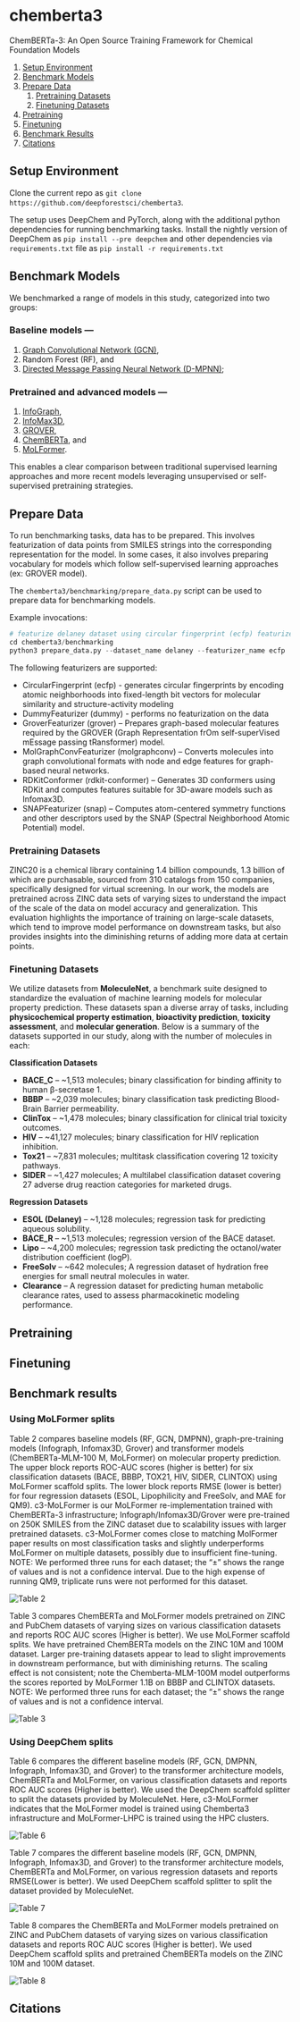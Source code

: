 # chemberta3
ChemBERTa-3: An Open Source Training Framework for Chemical Foundation Models

1. [Setup Environment](#setup-environment)
2. [Benchmark Models](#benchmark-models)
3. [Prepare Data](#prepare-data)
    1. [Pretraining Datasets](#pretraining-datasets)
    2. [Finetuning Datasets](#finetuning-datasets)
4. [Pretraining](#pretraining)
5. [Finetuning](#finetuning)
6. [Benchmark Results](#benchmark-results)
8. [Citations](#citatiobs)

## Setup Environment 

Clone the current repo as `git clone https://github.com/deepforestsci/chemberta3`.

The setup uses DeepChem and PyTorch, along with the additional python dependencies for running benchmarking tasks. Install the nightly version of DeepChem as `pip install --pre deepchem` and other dependencies via `requirements.txt` file as `pip install -r requirements.txt`

## Benchmark Models

We benchmarked a range of models in this study, categorized into two groups:

### Baseline models — 

1. [Graph Convolutional Network (GCN)](https://github.com/deepchem/deepchem/blob/master/deepchem/models/torch_models/gcn.py), 
2. Random Forest (RF), and 
3. [Directed Message Passing Neural Network (D-MPNN)](https://github.com/deepchem/deepchem/blob/master/deepchem/models/torch_models/dmpnn.py);

### Pretrained and advanced models — 

1. [InfoGraph](https://github.com/deepchem/deepchem/blob/master/deepchem/models/torch_models/infograph.py), 
2. [InfoMax3D](https://github.com/deepchem/deepchem/blob/master/deepchem/models/torch_models/gnn3d.py), 
3. [GROVER](https://github.com/deepchem/deepchem/blob/master/deepchem/models/torch_models/grover.py), 
4. [ChemBERTa](https://github.com/deepchem/deepchem/blob/master/deepchem/models/torch_models/chemberta.py), and 
5. [MoLFormer](https://github.com/deepchem/deepchem/blob/master/deepchem/models/torch_models/molformer.py).

This enables a clear comparison between traditional supervised learning approaches and more recent models leveraging unsupervised or self-supervised pretraining strategies. 

## Prepare Data

To run benchmarking tasks, data has to be prepared. This involves featurization of data points from SMILES strings into the corresponding representation for the model.
In some cases, it also involves preparing vocabulary for models which follow self-supervised learning approaches (ex: GROVER model).

The `chemberta3/benchmarking/prepare_data.py` script can be used to prepare data for benchmarking models.

Example invocations:

```py
# featurize delaney dataset using circular fingerprint (ecfp) featurizer
cd chemberta3/benchmarking
python3 prepare_data.py --dataset_name delaney --featurizer_name ecfp
```

The following featurizers are supported:
- CircularFingerprint (ecfp) - generates circular fingerprints by encoding atomic neighborhoods into fixed-length bit vectors for molecular similarity and structure-activity modeling
- DummyFeaturizer (dummy) - performs no featurization on the data 
- GroverFeaturizer (grover) – Prepares graph-based molecular features required by the GROVER (Graph Representation frOm self-superVised mEssage passing tRansformer) model.
- MolGraphConvFeaturizer (molgraphconv) – Converts molecules into graph convolutional formats with node and edge features for graph-based neural networks.
- RDKitConformer (rdkit-conformer) – Generates 3D conformers using RDKit and computes features suitable for 3D-aware models such as Infomax3D.
- SNAPFeaturizer (snap) – Computes atom-centered symmetry functions and other descriptors used by the SNAP (Spectral Neighborhood Atomic Potential) model.


### Pretraining Datasets

ZINC20 is a chemical library containing 1.4 billion compounds, 1.3 billion of which are purchasable, sourced from 310 catalogs from 150 companies, specifically designed for virtual screening.
In our work, the models are pretrained across ZINC data sets of varying sizes to understand the impact of the scale of the data on model accuracy and generalization. This evaluation highlights the importance of training on large-scale datasets, which tend to improve model performance on downstream tasks, but also provides insights into the diminishing returns of adding more data at certain points.

### Finetuning Datasets

We utilize datasets from **MoleculeNet**, a benchmark suite designed to standardize the evaluation of machine learning models for molecular property prediction. These datasets span a diverse array of tasks, including **physicochemical property estimation**, **bioactivity prediction**, **toxicity assessment**, and **molecular generation**. Below is a summary of the datasets supported in our study, along with the number of molecules in each:

**Classification Datasets**

* **BACE\_C** – \~1,513 molecules; binary classification for binding affinity to human β-secretase 1.
* **BBBP** – \~2,039 molecules; binary classification task predicting Blood-Brain Barrier permeability.
* **ClinTox** – \~1,478 molecules; binary classification for clinical trial toxicity outcomes.
* **HIV** – \~41,127 molecules; binary classification for HIV replication inhibition.
* **Tox21** – \~7,831 molecules; multitask classification covering 12 toxicity pathways.
* **SIDER** – \~1,427 molecules; A multilabel classification dataset covering 27 adverse drug reaction categories for marketed drugs.

**Regression Datasets**

* **ESOL (Delaney)** – \~1,128 molecules; regression task for predicting aqueous solubility.
* **BACE\_R** – \~1,513 molecules; regression version of the BACE dataset.
* **Lipo** – \~4,200 molecules; regression task predicting the octanol/water distribution coefficient (logP).
* **FreeSolv** – \~642 molecules; A regression dataset of hydration free energies for small neutral molecules in water.
* **Clearance** – A regression dataset for predicting human metabolic clearance rates, used to assess pharmacokinetic modeling performance.

## Pretraining


## Finetuning




## Benchmark results

### Using MoLFormer splits

Table 2 compares baseline models (RF, GCN, DMPNN), graph-pre-training models (Infograph, Infomax3D, Grover) and transformer models (ChemBERTa-MLM-100 M, MoLFormer) on molecular property prediction. The upper block reports ROC-AUC scores (higher is better) for six classification datasets (BACE, BBBP, TOX21, HIV, SIDER, CLINTOX) using MoLFormer scaffold splits. The lower block reports RMSE (lower is better) for four regression datasets (ESOL, Lipophilicity and FreeSolv, and MAE for QM9). c3-MoLFormer is our MoLFormer re-implementation trained with ChemBERTa-3 infrastructure; Infograph/Infomax3D/Grover were pre-trained on 250K SMILES from the ZINC dataset due to scalability issues with larger pretrained datasets. c3-MoLFormer comes close to matching MolFormer paper results on most classification tasks and slightly underperforms MoLFormer on multiple datasets, possibly due to insufficient fine-tuning. NOTE: We performed three runs for each dataset; the “±” shows the range of values and is not a confidence interval. Due to the high expense of running QM9, triplicate runs were not performed for this dataset.

![Table 2](./results/images/Molformer-splits-benchmark1.png)

Table 3 compares ChemBERTa and MoLFormer models pretrained on ZINC and PubChem datasets of varying sizes on various classification datasets and reports ROC AUC scores (Higher is better). We use MoLFormer scaffold splits. We have pretrained ChemBERTa models on the ZINC 10M and 100M dataset. Larger pre-training datasets appear to lead to slight improvements in downstream performance, but with diminishing returns. The scaling effect is not consistent; note the Chemberta-MLM-100M model outperforms the scores reported by MoLFormer 1.1B on BBBP and CLINTOX datasets. NOTE: We performed three runs for each dataset; the “±” shows the range of values and is not a confidence interval.

![Table 3](./results/images/Molformer-splits-benchmark2.png)


### Using DeepChem splits

Table 6 compares the different baseline models (RF, GCN, DMPNN, Infograph, Infomax3D, and Grover) to the transformer architecture models, ChemBERTa and MoLFormer, on various classification datasets and reports ROC AUC scores (Higher is better). We used the DeepChem scaffold splitter to split the datasets provided by MoleculeNet. Here, c3-MoLFormer indicates that the MoLFormer model is trained using Chemberta3
infrastructure and MoLFormer-LHPC is trained using the HPC clusters.

![Table 6](./results/images/Deepchem-splits-benchmark1.png)

Table 7 compares the different baseline models (RF, GCN, DMPNN, Infograph, Infomax3D, and Grover) to the transformer architecture models, ChemBERTa and MoLFormer, on various regression datasets and reports RMSE(Lower is better). We used DeepChem scaffold splitter to split the dataset provided by MoleculeNet.

![Table 7](./results/images/Deepchem-splits-benchmark2.png)

Table 8 compares the ChemBERTa and MoLFormer models pretrained on ZINC and PubChem datasets of varying sizes on various classification datasets and reports ROC AUC scores (Higher is better). We used DeepChem scaffold splits and pretrained ChemBERTa models on the ZINC 10M and 100M dataset.

![Table 8](./results/images/Deepchem-splits-benchmark3.png)


## Citations
